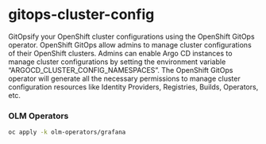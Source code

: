 # gitops-cluster-config
GitOpsify your OpenShift cluster configurations using the OpenShift GitOps operator. OpenShift GitOps allow admins to manage cluster configurations of their OpenShift clusters. Admins can enable Argo CD instances to manage cluster configurations by setting the environment variable “ARGOCD_CLUSTER_CONFIG_NAMESPACES”. The OpenShift GitOps operator will generate all the necessary permissions to manage cluster configuration resources like Identity Providers, Registries, Builds, Operators, etc.

### OLM Operators

```bash
oc apply -k olm-operators/grafana
```